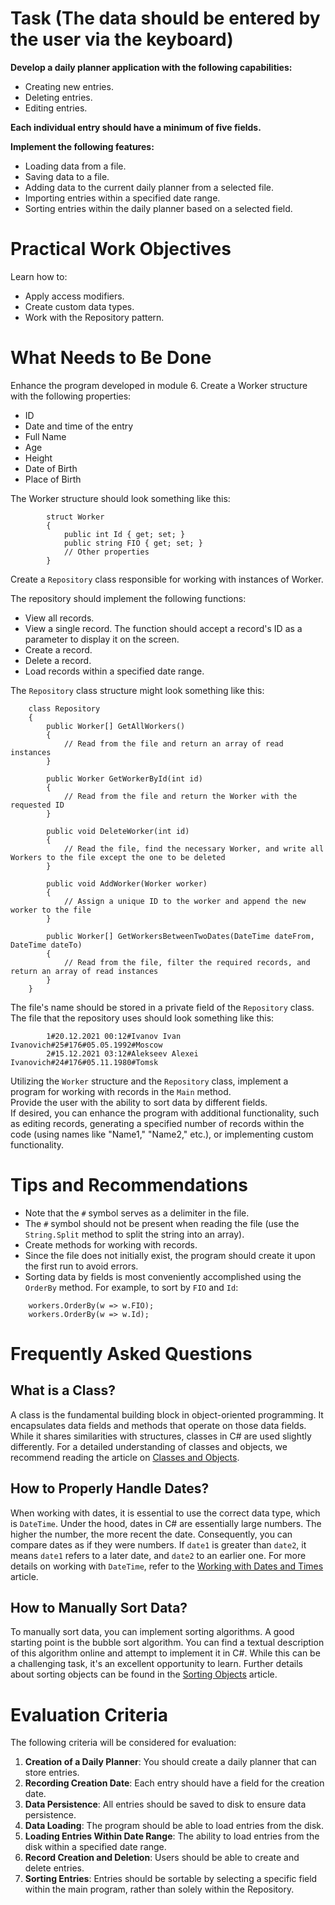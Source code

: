 # **Task (The data should be entered by the user via the keyboard)**
**Develop a daily planner application with the following capabilities:**

- Creating new entries.
- Deleting entries.
- Editing entries.

**Each individual entry should have a minimum of five fields.**

**Implement the following features:**

- Loading data from a file.
- Saving data to a file.
- Adding data to the current daily planner from a selected file.
- Importing entries within a specified date range.
- Sorting entries within the daily planner based on a selected field.

# Practical Work Objectives
Learn how to:
- Apply access modifiers.
- Create custom data types.
- Work with the Repository pattern.

# What Needs to Be Done
Enhance the program developed in module 6. Create a Worker structure with the following properties:

- ID
- Date and time of the entry
- Full Name
- Age
- Height
- Date of Birth
- Place of Birth

The Worker structure should look something like this:

```
        struct Worker
        {
            public int Id { get; set; }
            public string FIO { get; set; }
            // Other properties
        }
```
Create a `Repository` class responsible for working with instances of Worker.

The repository should implement the following functions:

- View all records.
- View a single record. The function should accept a record's ID as a parameter to display it on the screen.
- Create a record.
- Delete a record.
- Load records within a specified date range.

The `Repository` class structure might look something like this:

```
    class Repository
    {
        public Worker[] GetAllWorkers()
        {
            // Read from the file and return an array of read instances
        }

        public Worker GetWorkerById(int id)
        {
            // Read from the file and return the Worker with the requested ID
        }

        public void DeleteWorker(int id)
        {
            // Read the file, find the necessary Worker, and write all Workers to the file except the one to be deleted
        }

        public void AddWorker(Worker worker)
        {
            // Assign a unique ID to the worker and append the new worker to the file
        }

        public Worker[] GetWorkersBetweenTwoDates(DateTime dateFrom, DateTime dateTo)
        {
            // Read from the file, filter the required records, and return an array of read instances
        }
    }

```

The file's name should be stored in a private field of the `Repository` class. 
The file that the repository uses should look something like this:

```
        1#20.12.2021 00:12#Ivanov Ivan Ivanovich#25#176#05.05.1992#Moscow
        2#15.12.2021 03:12#Alekseev Alexei Ivanovich#24#176#05.11.1980#Tomsk
```

Utilizing the `Worker` structure and the `Repository` class, implement a program for working with records in the `Main` method.  
Provide the user with the ability to sort data by different fields.  
If desired, you can enhance the program with additional functionality, such as editing records, generating a specified number of records within the code (using names like "Name1," "Name2," etc.), or implementing custom functionality.

# Tips and Recommendations

- Note that the `#` symbol serves as a delimiter in the file.
- The `#` symbol should not be present when reading the file (use the `String.Split` method to split the string into an array).
- Create methods for working with records.
- Since the file does not initially exist, the program should create it upon the first run to avoid errors.
- Sorting data by fields is most conveniently accomplished using the `OrderBy` method. For example, to sort by `FIO` and `Id`:

```
    workers.OrderBy(w => w.FIO);
    workers.OrderBy(w => w.Id);
```

# Frequently Asked Questions

## What is a Class?

A class is the fundamental building block in object-oriented programming. It encapsulates data fields and methods that operate on those data fields. While it shares similarities with structures, classes in C# are used slightly differently. For a detailed understanding of classes and objects, we recommend reading the article on [Classes and Objects](https://docs.microsoft.com/en-us/dotnet/csharp/programming-guide/classes-and-structs/classes).

## How to Properly Handle Dates?

When working with dates, it is essential to use the correct data type, which is `DateTime`. Under the hood, dates in C# are essentially large numbers. The higher the number, the more recent the date. Consequently, you can compare dates as if they were numbers. If `date1` is greater than `date2`, it means `date1` refers to a later date, and `date2` to an earlier one. For more details on working with `DateTime`, refer to the [Working with Dates and Times](https://docs.microsoft.com/en-us/dotnet/standard/datetime/) article.

## How to Manually Sort Data?

To manually sort data, you can implement sorting algorithms. A good starting point is the bubble sort algorithm. You can find a textual description of this algorithm online and attempt to implement it in C#. While this can be a challenging task, it's an excellent opportunity to learn. Further details about sorting objects can be found in the [Sorting Objects](https://learn.microsoft.com/en-us/dotnet/csharp/programming-guide/concepts/linq/sorting-data) article.


# Evaluation Criteria

The following criteria will be considered for evaluation:
1. **Creation of a Daily Planner**: You should create a daily planner that can store entries.
2. **Recording Creation Date**: Each entry should have a field for the creation date.
3. **Data Persistence**: All entries should be saved to disk to ensure data persistence.
4. **Data Loading**: The program should be able to load entries from the disk.
5. **Loading Entries Within Date Range**: The ability to load entries from the disk within a specified date range.
6. **Record Creation and Deletion**: Users should be able to create and delete entries.
7. **Sorting Entries**: Entries should be sortable by selecting a specific field within the main program, rather than solely within the Repository.
